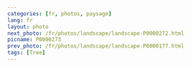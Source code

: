```yaml
---
categories: [fr, photos, paysage]
lang: fr
layout: photo
next_photo: /fr/photos/landscape/landscape-P0000272.html
picname: P0000273
prev_photo: /fr/photos/landscape/landscape-P0000177.html
tags: [Tree]
---
```

